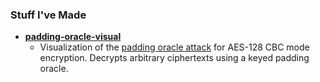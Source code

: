 <article>
<section>

# Stuff I've Made

* **[padding-oracle-visual](https://github.com/torourk/padding-oracle-visual)**
  * Visualization of the [padding oracle attack](https://en.wikipedia.org/wiki/Padding_oracle_attack) for AES-128 CBC mode encryption.
  Decrypts arbitrary ciphertexts using a keyed padding oracle.

</section>
</article>